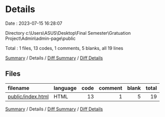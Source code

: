 # Details

Date : 2023-07-15 16:28:07

Directory c:\\Users\\ASUS\\Desktop\\Final Semester\\Gratuation Project\\Admin\\admin-page\\public

Total : 1 files,  13 codes, 1 comments, 5 blanks, all 19 lines

[Summary](results.md) / Details / [Diff Summary](diff.md) / [Diff Details](diff-details.md)

## Files
| filename | language | code | comment | blank | total |
| :--- | :--- | ---: | ---: | ---: | ---: |
| [public/index.html](/public/index.html) | HTML | 13 | 1 | 5 | 19 |

[Summary](results.md) / Details / [Diff Summary](diff.md) / [Diff Details](diff-details.md)